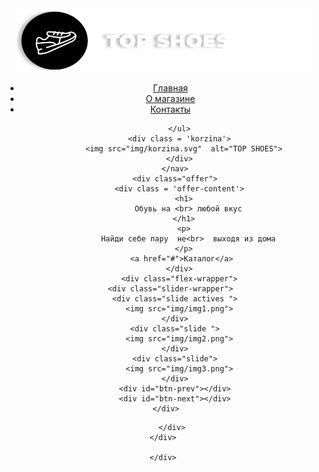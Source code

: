 <!DOCTYPE html>
<html lang="ru">
<head>
  <meta charset="utf-8">
  <meta name="viewport" content="width=device-width, initial-scale=1.0">
  <link rel="stylesheet" href="style2.css">

<link rel="preconnect" href="https://fonts.gstatic.com">
<link href="https://fonts.googleapis.com/css2?family=Cormorant+SC:wght@400;500&display=swap" rel="stylesheet">

<head/>
<body>
  <header class = 'header'>
    <div class = 'container'>
      <nav class = 'nav'>
        <img src="img/logo.svg"  width="473" height="102" alt="TOP SHOES" class = 'logo'>
        <ul class = 'menu'>
          <li >
             <a href="#">Главная</a>
          </li>
          <li>
             <a href="#">О магазине</a>
          </li>
          <li>
             <a href="#">Контакты</a>
          </li>

        </ul>
        <div class = 'korzina'>
          <img src="img/korzina.svg"  alt="TOP SHOES">
        </div>
      </nav>
      <div class="offer">
        <div class = 'offer-content'>
          <h1>
            Обувь на <br> любой вкус
          </h1>
          <p>
            Найди себе пару  не<br>  выходя из дома
          </p>
         <a href="#">Каталог</a>
        </div>
        <div class="flex-wrapper">
    <div class="slider-wrapper">
      <div class="slide actives ">
        <img src="img/img1.png">
      </div>
      <div class="slide ">
        <img src="img/img2.png">
      </div>
      <div class="slide">
        <img src="img/img3.png">
      </div>
      <div id="btn-prev"></div>
      <div id="btn-next"></div>
    </div>  
  </div>
  <div class="dots-wrapper">
    <span class="dot actived"></span>
    <span class="dot"></span>
    <span class="dot"></span>   
  </div>
          
        </div>
      </div>  

    </div>

  </header>
  <script src="slide.js"></script>
</body>
</html>
